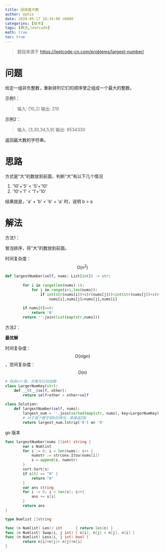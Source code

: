```yaml
---
title: 组成最大数
author: Uphie
date: 2020-09-17 10:34:00 +0800
categories: [技术]
tags: [算法,leetcode]
math: true
toc: true
---
```


> 题目来源于 https://leetcode-cn.com/problems/largest-number/

# 问题

给定一组非负整数，重新排列它们的顺序使之组成一个最大的整数。

示例1：
>输入: [10,2]
输出: 210

示例2：
>输入: [3,30,34,5,9]
输出: 9534330

返回最大数的字符串。


# 思路

方式是“大”的数放到前面，判断“大”有以下几个情况
1. '10'+'5' < '5'+'10'
2. '10'+'1' < '1'+'10'

结果就是，'a' + 'b' < 'b' + 'a' 时，说明 b > a


# 解法


方法1：

冒泡排序，将“大”的数放到前面。

时间复杂度：$$O({n^2})$$


```python
def largestNumber(self, nums: List[int]) -> str:
        
        for i in range(len(nums)-1):
            for j in range(i+1,len(nums)):
                if int(str(nums[i])+str(nums[j]))<int(str(nums[j])+str(nums[i])) :
                    nums[i],nums[j]=nums[j],nums[i]
        
        if nums[0]==0:
            return '0'
        return ''.join(list(map(str,nums)))
```

方法2：

**最优解**

时间复杂度：$$O(nlgn)$$，空间复杂度：$$O(n)$$
```python
# 继承str类，并重写比较函数
class LargerNumKey(str):
    def __lt__(self, other):
        return self+other > other+self
        
class Solution:
    def largestNumber(self, nums):
        largest_num = ''.join(sorted(map(str, nums), key=LargerNumKey))
        # 对于首个数字是0的情况，直接返回0
        return largest_num.lstrip('0') or '0'
```


go 版本

```go
func largestNumber(nums []int) string {
        var s Numlist
        for i := 0; i < len(nums); i++ {
            numstr := strconv.Itoa(nums[i])
            s = append(s, numstr)
        }
        sort.Sort(s)
        if s[0] == "0" {
            return "0"
        }
        var ans string
        for i := 0; i < len(s); i++{
            ans += s[i]
        }
        return ans
}

type Numlist []string

func (n Numlist) Len() int      { return len(n) }
func (n Numlist) Swap(i, j int) { n[i], n[j] = n[j], n[i] }
func (n Numlist) Less(i, j int) bool {
        return n[i]+n[j]> n[j]+n[i]
}
```